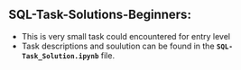 ## SQL-Task-Solutions-Beginners:
* This is very small task could encountered for entry level 
* Task descriptions and soulution can be found in the __`SQL-Task_Solution.ipynb`__ file.
